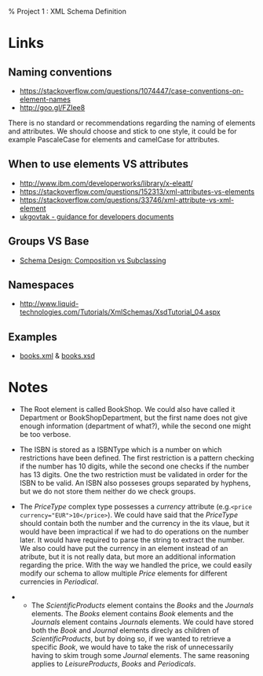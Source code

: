 % Project 1 : XML Schema Definition

# Links

## Naming conventions

* <https://stackoverflow.com/questions/1074447/case-conventions-on-element-names>
* <http://goo.gl/FZIee8>

There is no standard or recommendations regarding the naming of elements and
attributes. We should choose and stick to one style, it could be for example
PascaleCase for elements and camelCase for attributes.

## When to use elements VS attributes

* <http://www.ibm.com/developerworks/library/x-eleatt/>
* <https://stackoverflow.com/questions/152313/xml-attributes-vs-elements>
* <https://stackoverflow.com/questions/33746/xml-attribute-vs-xml-element>
* [ukgovtak - guidance for developers documents](http://goo.gl/bQ2YHs)

## Groups VS Base

* [Schema Design: Composition vs Subclassing](https://lists.w3.org/Archives/Public/xmlschema-dev/2002Apr/0016.html)

## Namespaces

* <http://www.liquid-technologies.com/Tutorials/XmlSchemas/XsdTutorial_04.aspx>

## Examples
* [books.xml](https://msdn.microsoft.com/en-us/library/ms764687(v=vs.85).aspx) &
[books.xsd](https://msdn.microsoft.com/en-us/library/ms256485(v=vs.110).aspx)

# Notes

* The Root element is called BookShop. We could also have called it Department
or BookShopDepartment, but the first name does not give enough information
(department of what?), while the second one might be too verbose.

* The ISBN is stored as a ISBNType which is a number on which restrictions have
been defined. The first restriction is a pattern checking if the number has 10
digits, while the second one checks if the number has 13 digits. One the
two restriction must be validated in order for the ISBN to be valid. An ISBN
also posseses groups separated by hyphens, but we do not store them neither
do we check groups.

* The *PriceType* complex type possesses a *currency* attribute (e.g.```<price
currency="EUR">10</price>```). We could have said that the *PriceType* should
contain both the number and the currency in the its vlaue, but it would have
been impractical if we had to do operations on the number later. It would have
required to parse the string to extract the number.
We also could have put the currency in an element instead of an atribute, but
it is not really data, but more an additional information regarding the price.
With the way we handled the price, we could easily modify our schema to allow
multiple *Price* elements for different currencies in *Periodical*.

* * The *ScientificProducts* element contains the *Books* and the *Journals*
elements. The *Books* element contains *Book* elements and the *Journals*
element contains *Journals* elements.
We could have stored both the *Book* and *Journal* elements direcly as children
of *ScientificProducts*, but by doing so, if we wanted to retrieve a
specific *Book*, we would have to take the risk of unnecessarily having to skim
trough some *Journal* elements.
The same reasoning applies to *LeisureProducts*, *Books* and *Periodicals*.
